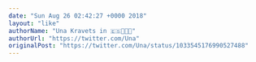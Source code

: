 ```yaml
---
date: "Sun Aug 26 02:42:27 +0000 2018"
layout: "like"
authorName: "Una Kravets in 🇪🇸👩🏻‍💻"
authorUrl: "https://twitter.com/Una"
originalPost: "https://twitter.com/Una/status/1033545176990527488"
---
```

